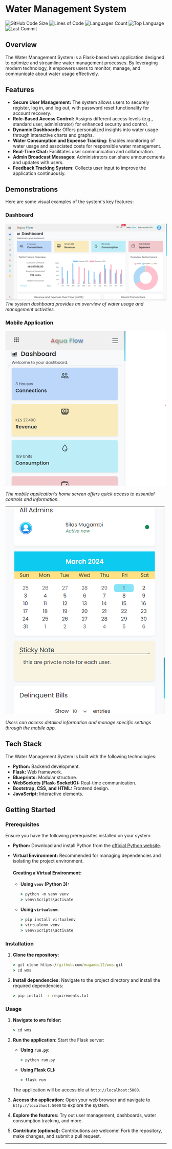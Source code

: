 # Water Management System

![GitHub Code Size](https://img.shields.io/github/languages/code-size/mugambi12/wms?color=blueviolet)
![Lines of Code](https://img.shields.io/tokei/lines/github/mugambi12/wms?color=blueviolet)
![Languages Count](https://img.shields.io/github/languages/count/mugambi12/wms?color=blue)
![Top Language](https://img.shields.io/github/languages/top/mugambi12/wms?color=blue)
![Last Commit](https://img.shields.io/github/last-commit/mugambi12/wms?color=brightgreen)

## Overview

The Water Management System is a Flask-based web application designed to optimize and streamline water management processes. By leveraging modern technology, it empowers users to monitor, manage, and communicate about water usage effectively.

## Features

- **Secure User Management:** The system allows users to securely register, log in, and log out, with password reset functionality for account recovery.
- **Role-Based Access Control:** Assigns different access levels (e.g., standard user, administrator) for enhanced security and control.
- **Dynamic Dashboards:** Offers personalized insights into water usage through interactive charts and graphs.
- **Water Consumption and Expense Tracking:** Enables monitoring of water usage and associated costs for responsible water management.
- **Real-Time Chat:** Facilitates user communication and collaboration.
- **Admin Broadcast Messages:** Administrators can share announcements and updates with users.
- **Feedback Tracking System:** Collects user input to improve the application continuously.

## Demonstrations

Here are some visual examples of the system's key features:

### Dashboard

![Dashboard](./wms/core/frontend/static/images/readme/dashboard.png)
_The system dashboard provides an overview of water usage and management activities._

### Mobile Application

![Mobile Home](./wms/core/frontend/static/images/readme/mobile-1.png)

_The mobile application's home screen offers quick access to essential controls and information._

![Mobile Detail](./wms/core/frontend/static/images/readme/mobile-2.png)

_Users can access detailed information and manage specific settings through the mobile app._

## Tech Stack

The Water Management System is built with the following technologies:

- **Python:** Backend development.
- **Flask:** Web framework.
- **Blueprints:** Modular structure.
- **WebSockets (Flask-SocketIO):** Real-time communication.
- **Bootstrap, CSS, and HTML:** Frontend design.
- **JavaScript:** Interactive elements.

## Getting Started

### Prerequisites

Ensure you have the following prerequisites installed on your system:

- **Python:** Download and install Python from the [official Python website](https://www.python.org/).
- **Virtual Environment:** Recommended for managing dependencies and isolating the project environment.

  #### Creating a Virtual Environment:

  - **Using `venv` (Python 3):**

    ```cmd
    > python -m venv venv
    > venv\Scripts\activate
    ```

  - **Using `virtualenv`:**
    ```cmd
    > pip install virtualenv
    > virtualenv venv
    > venv\Scripts\activate
    ```

### Installation

1. **Clone the repository:**

   ```cmd
   > git clone https://github.com/mugambi12/wms.git
   > cd wms
   ```

2. **Install dependencies:** Navigate to the project directory and install the required dependencies:
   ```cmd
   > pip install -r requirements.txt
   ```

### Usage

1. **Navigate to `WMS` folder:**

   ```cmd
   > cd wms
   ```

2. **Run the application:** Start the Flask server:

   - **Using `run.py`:**

     ```cmd
     > python run.py
     ```

   - **Using Flask CLI:**
     ```cmd
     > flask run
     ```

   The application will be accessible at `http://localhost:5000`.

3. **Access the application:** Open your web browser and navigate to `http://localhost:5000` to explore the system.

4. **Explore the features:** Try out user management, dashboards, water consumption tracking, and more.

5. **Contribute (optional):** Contributions are welcome! Fork the repository, make changes, and submit a pull request.

---

